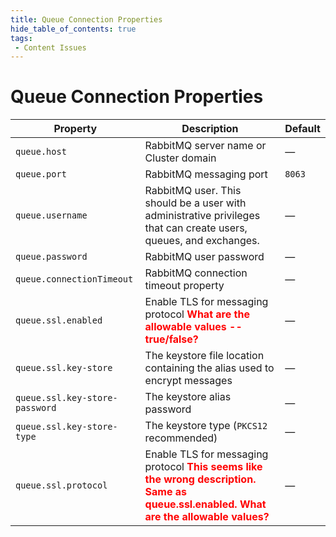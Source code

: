 ```yaml
---
title: Queue Connection Properties
hide_table_of_contents: true
tags:
 - Content Issues
---
```


# Queue Connection Properties

| Property| Description| Default |
| --- | --- | --- |
| `queue.host` | RabbitMQ server name or Cluster domain | — |
| `queue.port`| RabbitMQ messaging port | `8063`|
| `queue.username` | RabbitMQ user. This should be a user with administrative privileges that can create users, queues, and exchanges. | — |
| `queue.password` | RabbitMQ user password | — |
| `queue.connectionTimeout` | RabbitMQ connection timeout property | — |
| `queue.ssl.enabled`| Enable TLS for messaging protocol **<font color="red">What are the allowable values -- true/false?</font>** | — |
| `queue.ssl.key-store` | The keystore file location containing the alias used to encrypt messages | — |
| `queue.ssl.key-store- password`| The keystore alias password | — |
| `queue.ssl.key-store-type` | The keystore type (`PKCS12` recommended) | — |
| `queue.ssl.protocol` | Enable TLS for messaging protocol **<font color="red">This seems like the wrong description. Same as queue.ssl.enabled. What are the allowable values?</font>** | — |
